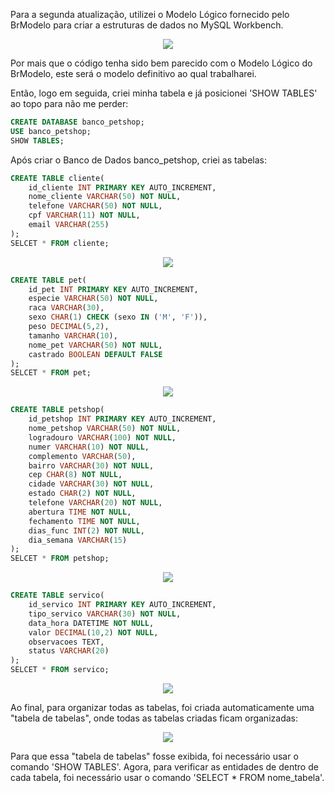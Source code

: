 <p>Para a segunda atualização, utilizei o Modelo Lógico fornecido pelo BrModelo para criar a estruturas de dados no MySQL Workbench.</p>
<p align="center"><img src="https://github.com/user-attachments/assets/6c92a2fa-708f-4d2b-8e66-ccb28624a9c5"></p>
<p>Por mais que o código tenha sido bem parecido com o Modelo Lógico do BrModelo, este será o modelo definitivo ao qual trabalharei.</p>
<p>Então, logo em seguida, criei minha tabela e já posicionei 'SHOW TABLES' ao topo para não me perder:</p>

```sql
CREATE DATABASE banco_petshop;
USE banco_petshop;
SHOW TABLES;
```

<p>Após criar o Banco de Dados banco_petshop, criei as tabelas:</p>

```sql
CREATE TABLE cliente(
    id_cliente INT PRIMARY KEY AUTO_INCREMENT,
    nome_cliente VARCHAR(50) NOT NULL,
    telefone VARCHAR(50) NOT NULL,
    cpf VARCHAR(11) NOT NULL,
    email VARCHAR(255)
);
SELCET * FROM cliente;
```
<p align="center"><img src="https://github.com/user-attachments/assets/5cb5ca4d-fcd7-4846-849b-b62dfaa104ed"></p>

```sql
CREATE TABLE pet(
    id_pet INT PRIMARY KEY AUTO_INCREMENT,
    especie VARCHAR(50) NOT NULL,
    raca VARCHAR(30),
    sexo CHAR(1) CHECK (sexo IN ('M', 'F')),
    peso DECIMAL(5,2),
    tamanho VARCHAR(10),
    nome_pet VARCHAR(50) NOT NULL,
    castrado BOOLEAN DEFAULT FALSE
);
SELCET * FROM pet;
```
<p align="center"><img src="https://github.com/user-attachments/assets/0da7249c-a076-489f-9afb-cbc4be77414a"></p>

```sql
CREATE TABLE petshop(
    id_petshop INT PRIMARY KEY AUTO_INCREMENT,
    nome_petshop VARCHAR(50) NOT NULL,
    logradouro VARCHAR(100) NOT NULL,
    numer VARCHAR(10) NOT NULL,
    complemento VARCHAR(50),
    bairro VARCHAR(30) NOT NULL,
    cep CHAR(8) NOT NULL,
    cidade VARCHAR(30) NOT NULL,
    estado CHAR(2) NOT NULL,
    telefone VARCHAR(20) NOT NULL,
    abertura TIME NOT NULL,
    fechamento TIME NOT NULL,
    dias_func INT(2) NOT NULL,
    dia_semana VARCHAR(15)
);
SELCET * FROM petshop;
```
<p align="center"><img src="https://github.com/user-attachments/assets/29df254f-e790-46ea-a8b8-8ef4444e38c0"></p>

```sql
CREATE TABLE servico(
    id_servico INT PRIMARY KEY AUTO_INCREMENT,
    tipo_servico VARCHAR(30) NOT NULL,
    data_hora DATETIME NOT NULL,
    valor DECIMAL(10,2) NOT NULL,
    observacoes TEXT,
    status VARCHAR(20)
);
SELCET * FROM servico;
```
<p align="center"><img src="https://github.com/user-attachments/assets/a0a8f29d-dbee-424a-9676-e2a034f2ea13"></p>

<p>Ao final, para organizar todas as tabelas, foi criada automaticamente uma "tabela de tabelas", onde todas as tabelas criadas ficam organizadas:</p>
<p align="center"><img src="https://github.com/user-attachments/assets/d2fa5937-be67-4c1c-ac88-0514829a48df"></p>
<p>Para que essa "tabela de tabelas" fosse exibida, foi necessário usar o comando 'SHOW TABLES'. Agora, para verificar as entidades de dentro de cada tabela, foi necessário usar o comando 'SELECT * FROM nome_tabela'.</p>
